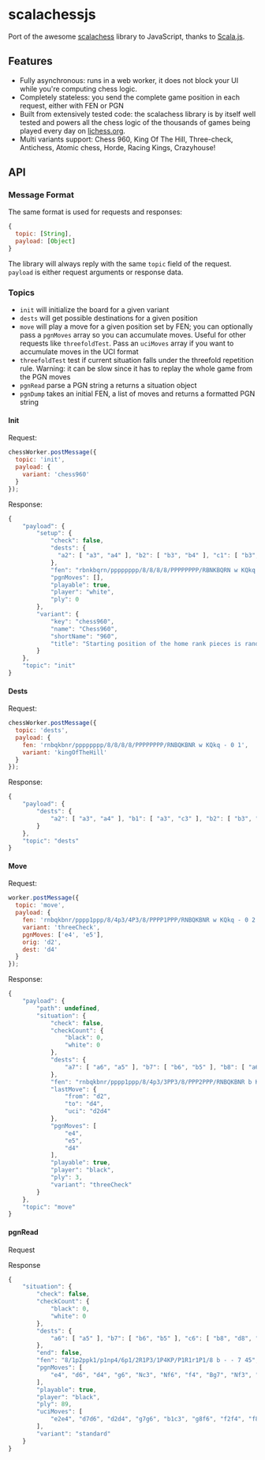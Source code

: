 # scalachessjs

Port of the awesome [scalachess](https://github.com/ornicar/scalachess) library
to JavaScript, thanks to [Scala.js](https://www.scala-js.org/).

## Features

* Fully asynchronous: runs in a web worker, it does not block your UI while you're
  computing chess logic.
* Completely stateless: you send the complete game position in each request,
either with FEN or PGN
* Built from extensively tested code: the scalachess library is by itself well tested
  and powers all the chess logic of the thousands of games being played
  every day on [lichess.org](http://lichess.org).
* Multi variants support: Chess 960, King Of The Hill, Three-check, Antichess,
Atomic chess, Horde, Racing Kings, Crazyhouse!

## API

### Message Format

The same format is used for requests and responses:

```js
{
  topic: [String],
  payload: [Object]
}
```

The library will always reply with the same `topic` field of the request.
`payload` is either request arguments or response data.

### Topics

* `init` will initialize the board for a given variant
* `dests` will get possible destinations for a given position
* `move` will play a move for a given position set by FEN; you can optionally
  pass a `pgnMoves` array so you can accumulate moves. Useful for other requests
  like `threefoldTest`. Pass an `uciMoves` array if you want to accumulate moves
  in the UCI format
* `threefoldTest` test if current situation falls under the threefold repetition
  rule. Warning: it can be slow since it has to replay the whole game from the
  PGN moves
* `pgnRead` parse a PGN string a returns a situation object
* `pgnDump` takes an initial FEN, a list of moves and returns a formatted PGN
  string

#### Init

Request:

```js
chessWorker.postMessage({
  topic: 'init',
  payload: {
    variant: 'chess960'
  }
});
```

Response:

```js
{
    "payload": {
        "setup": {
            "check": false,
            "dests": {
              "a2": [ "a3", "a4" ], "b2": [ "b3", "b4" ], "c1": [ "b3", "d3" ], "c2": [ "c3", "c4" ], "d2": [ "d3", "d4" ], "e2": [ "e3", "e4" ], "f2": [ "f3", "f4" ], "g2": [ "g3", "g4" ], "h1": [ "g3" ], "h2": [ "h3", "h4" ]
            },
            "fen": "rbnkbqrn/pppppppp/8/8/8/8/PPPPPPPP/RBNKBQRN w KQkq - 0 1",
            "pgnMoves": [],
            "playable": true,
            "player": "white",
            "ply": 0
        },
        "variant": {
            "key": "chess960",
            "name": "Chess960",
            "shortName": "960",
            "title": "Starting position of the home rank pieces is randomized."
        }
    },
    "topic": "init"
}
```

#### Dests

Request:

```js
chessWorker.postMessage({
  topic: 'dests',
  payload: {
    fen: 'rnbqkbnr/pppppppp/8/8/8/8/PPPPPPPP/RNBQKBNR w KQkq - 0 1',
    variant: 'kingOfTheHill'
  }
});
```

Response:
```js
{
    "payload": {
        "dests": {
            "a2": [ "a3", "a4" ], "b1": [ "a3", "c3" ], "b2": [ "b3", "b4" ], "c2": [ "c3", "c4" ], "d2": [ "d3", "d4" ], "e2": [ "e3", "e4" ], "f2": [ "f3", "f4" ], "g1": [ "f3", "h3" ], "g2": [ "g3", "g4" ], "h2": [ "h3", "h4" ]
        }
    },
    "topic": "dests"
}
```

#### Move

Request:

```js
worker.postMessage({
  topic: 'move',
  payload: {
    fen: 'rnbqkbnr/pppp1ppp/8/4p3/4P3/8/PPPP1PPP/RNBQKBNR w KQkq - 0 2 +0+0',
    variant: 'threeCheck',
    pgnMoves: ['e4', 'e5'],
    orig: 'd2',
    dest: 'd4'
  }
});
```

Response:
```js
{
    "payload": {
        "path": undefined,
        "situation": {
            "check": false,
            "checkCount": {
                "black": 0,
                "white": 0
            },
            "dests": {
                "a7": [ "a6", "a5" ], "b7": [ "b6", "b5" ], "b8": [ "a6", "c6" ], "c7": [ "c6", "c5" ], "d7": [ "d6", "d5" ], "d8": [ "e7", "f6", "g5", "h4" ], "e5": [ "d4" ], "e8": [ "e7" ], "f7": [ "f6", "f5" ], "f8": [ "e7", "d6", "c5", "b4", "a3" ], "g7": [ "g6", "g5" ], "g8": [ "e7", "f6", "h6" ], "h7": [ "h6", "h5" ]
            },
            "fen": "rnbqkbnr/pppp1ppp/8/4p3/3PP3/8/PPP2PPP/RNBQKBNR b KQkq - 0 2 +0+0",
            "lastMove": {
                "from": "d2",
                "to": "d4",
                "uci": "d2d4"
            },
            "pgnMoves": [
                "e4",
                "e5",
                "d4"
            ],
            "playable": true,
            "player": "black",
            "ply": 3,
            "variant": "threeCheck"
        }
    },
    "topic": "move"
}
```


#### pgnRead

Request

Response

```js
{
    "situation": {
        "check": false,
        "checkCount": {
            "black": 0,
            "white": 0
        },
        "dests": {
            "a6": [ "a5" ], "b7": [ "b6", "b5" ], "c6": [ "b8", "d8", "a7", "a5", "e5", "b4", "d4" ], "d6": [ "d5" ], "e2": [ "e3", "e4", "e1", "d2", "c2", "f2", "g2" ], "e7": [ "e6", "e5" ], "f7": [ "f6", "f5" ], "g5": [ "g4" ], "g7": [ "g8", "g6", "h7", "f8", "h8", "f6", "h6" ]
        },
        "end": false,
        "fen": "8/1p2ppk1/p1np4/6p1/2R1P3/1P4KP/P1R1r1P1/8 b - - 7 45",
        "pgnMoves": [
            "e4", "d6", "d4", "g6", "Nc3", "Nf6", "f4", "Bg7", "Nf3", "c5", "dxc5", "Qa5", "Bd3", "Qxc5", "Qe2", "O-O", "Be3", "Qa5", "O-O", "Bg4", "Rad1", "Nc6", "Bc4", "Nh5", "Bb3", "Bxc3", "bxc3", "Qxc3", "f5", "Nf6", "h3", "Bxf3", "Qxf3", "Na5", "Rd3", "Qc7", "Bh6", "Nxb3", "cxb3", "Qc5+", "Kh1", "Qe5", "Bxf8", "Rxf8", "Re3", "Rc8", "fxg6", "hxg6", "Qf4", "Qxf4", "Rxf4", "Nd7", "Rf2", "Ne5", "Kh2", "Rc1", "Ree2", "Nc6", "Rc2", "Re1", "Rfe2", "Ra1", "Kg3", "Kg7", "Rcd2", "Rf1", "Rf2", "Re1", "Rfe2", "Rf1", "Re3", "a6", "Rc3", "Re1", "Rc4", "Rf1", "Rdc2", "Ra1", "Rf2", "Re1", "Rfc2", "g5", "Rc1", "Re2", "R1c2", "Re1", "Rc1", "Re2", "R1c2"
        ],
        "playable": true,
        "player": "black",
        "ply": 89,
        "uciMoves": [
            "e2e4", "d7d6", "d2d4", "g7g6", "b1c3", "g8f6", "f2f4", "f8g7", "g1f3", "c7c5", "d4c5", "d8a5", "f1d3", "a5c5", "d1e2", "e8h8", "c1e3", "c5a5", "e1h1", "c8g4", "a1d1", "b8c6", "d3c4", "f6h5", "c4b3", "g7c3", "b2c3", "a5c3", "f4f5", "h5f6", "h2h3", "g4f3", "e2f3", "c6a5", "d1d3", "c3c7", "e3h6", "a5b3", "c2b3", "c7c5", "g1h1", "c5e5", "h6f8", "a8f8", "d3e3", "f8c8", "f5g6", "h7g6", "f3f4", "e5f4", "f1f4", "f6d7", "f4f2", "d7e5", "h1h2", "c8c1", "e3e2", "e5c6", "e2c2", "c1e1", "f2e2", "e1a1", "h2g3", "g8g7", "c2d2", "a1f1", "e2f2", "f1e1", "f2e2", "e1f1", "e2e3", "a7a6", "e3c3", "f1e1", "c3c4", "e1f1", "d2c2", "f1a1", "c2f2", "a1e1", "f2c2", "g6g5", "c2c1", "e1e2", "c1c2", "e2e1", "c2c1", "e1e2", "c1c2"
        ],
        "variant": "standard"
    }
}
```
